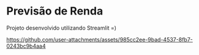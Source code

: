 # Previsão de Renda
Projeto desenvolvido utilizando Streamlit =)





https://github.com/user-attachments/assets/985cc2ee-9bad-4537-8fb7-0243bc9b4aa4

